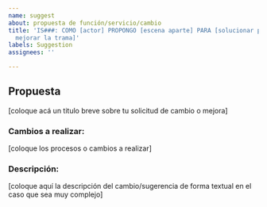 ```yaml
---
name: suggest
about: propuesta de función/servicio/cambio
title: 'IS###: COMO [actor] PROPONGO [escena aparte] PARA [solucionar problemas o
  mejorar la trama]'
labels: Suggestion
assignees: ''

---
```


## Propuesta
[coloque acá un titulo breve sobre tu solicitud de cambio o mejora]


### Cambios a realizar:
[coloque los procesos o cambios a realizar]

### Descripción: 
[coloque aquí la descripción del cambio/sugerencia de forma textual en el caso que sea muy complejo]
